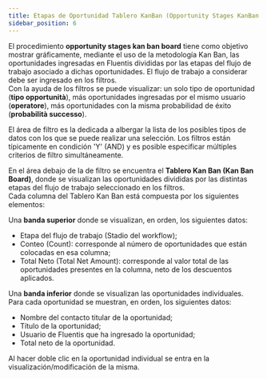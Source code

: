 ```yaml
---
title: Etapas de Oportunidad Tablero KanBan (Opportunity Stages KanBan Board)
sidebar_position: 6
---
```


El procedimiento **opportunity stages kan ban board** tiene como objetivo mostrar gráficamente, mediante el uso de la metodología Kan Ban, las oportunidades ingresadas en Fluentis divididas por las etapas del flujo de trabajo asociado a dichas oportunidades. El flujo de trabajo a considerar debe ser ingresado en los filtros.  
Con la ayuda de los filtros se puede visualizar: un solo tipo de oportunidad (**tipo opportunità**), más oportunidades ingresadas por el mismo usuario (**operatore**), más oportunidades con la misma probabilidad de éxito (**probabilità successo**).

El área de filtro es la dedicada a albergar la lista de los posibles tipos de datos con los que se puede realizar una selección. Los filtros están típicamente en condición 'Y' (AND) y es posible especificar múltiples criterios de filtro simultáneamente.

En el área debajo de la de filtro se encuentra el **Tablero Kan Ban (Kan Ban Board)**, donde se visualizan las oportunidades divididas por las distintas etapas del flujo de trabajo seleccionado en los filtros.  
Cada columna del Tablero Kan Ban está compuesta por los siguientes elementos:  

Una **banda superior** donde se visualizan, en orden, los siguientes datos:  
- Etapa del flujo de trabajo (Stadio del workflow);  
- Conteo (Count): corresponde al número de oportunidades que están colocadas en esa columna;  
- Total Neto (Total Net Amount): corresponde al valor total de las oportunidades presentes en la columna, neto de los descuentos aplicados.  

Una **banda inferior** donde se visualizan las oportunidades individuales. Para cada oportunidad se muestran, en orden, los siguientes datos:  
- Nombre del contacto titular de la oportunidad;  
- Título de la oportunidad;  
- Usuario de Fluentis que ha ingresado la oportunidad;  
- Total neto de la oportunidad.  

Al hacer doble clic en la oportunidad individual se entra en la visualización/modificación de la misma.